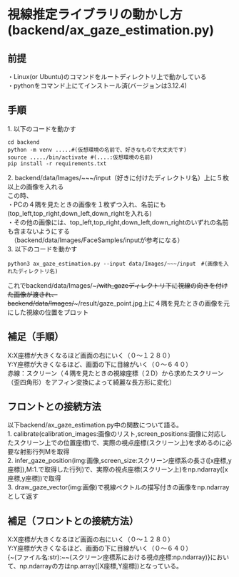 # 視線推定ライブラリの動かし方(backend/ax_gaze_estimation.py)
## 前提
・Linux(or Ubuntu)のコマンドをルートディレクトリ上で動かしている  
・pythonをコマンド上にてインストール済(バージョンは3.12.4)  
## 手順
1\. 以下のコードを動かす
``` 
cd backend  
python -m venv .....#(仮想環境の名前で、好きなもので大丈夫です)  
source ...../bin/activate #(....:仮想環境の名前)  
pip install -r requirements.txt  
``` 
2\. backend/data/Images/~~~/input（好きに付けたディレクトリ名）上に５枚以上の画像を入れる  
この時、  
・PCの４隅を見たときの画像を１枚ずつ入れ、名前にも(top_left,top_right,down_left,down_rightを入れる)  
・その他の画像には、top_left,top_right,down_left,down_rightのいずれの名前も含まないようにする   
　（backend/data/Images/FaceSamples/inputが参考になる）  
3\. 以下のコードを動かす  
```
python3 ax_gaze_estimation.py --input data/Images/~~~/input　#(画像を入れたディレクトリ名)
```
これでbackend/data/Images/~~~/with_gazeディレクトリ下に視線の向きを付けた画像が渡され、  
backend/data/Images/~~~/result/gaze_point.jpg上に４隅を見たときの画像を元にした視線の位置をプロット
## 補足（手順）
X:X座標が大きくなるほど画面の右にいく（０～１２８０）  
Y:Y座標が大きくなるほど、画面の下に目線がいく（０～６４０）    
赤線：スクリーン（４隅を見たときの視線座標（２D）から求めたスクリーン（歪四角形）をアフィン変換によって綺麗な長方形に変化）  
## フロントとの接続方法
以下backend/ax_gaze_estimation.py中の関数について語る。  
1\. calibrate(calibration_images:画像のリスト,screen_positions:画像に対応したスクリーン上での位置座標)で、実際の視点座標(スクリーン上)を求めるのに必要な射影行列Mを取得  
2\. infer_gaze_position(img:画像,screen_size:スクリーン座標系の長さ([x座標,y座標]),M:1\.で取得した行列)で、実際の視点座標(スクリーン上)をnp.ndarray([x座標,y座標])で取得  
3\. draw_gaze_vector(img:画像)で視線ベクトルの描写付きの画像をnp.ndarrayとして返す
## 補足（フロントとの接続方法）
X:X座標が大きくなるほど画面の右にいく（０～１２８０）  
Y:Y座標が大きくなるほど、画面の下に目線がいく（０～６４０）   
{~(ファイル名:str):~~(スクリーン座標系における視点座標:np.ndarray)}において、np.ndarrayの方はnp.array([X座標,Y座標])となっている。